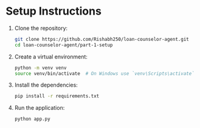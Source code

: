 # Setup Instructions

1. Clone the repository:
   ```bash
   git clone https://github.com/Rishabh250/loan-counselor-agent.git
   cd loan-counselor-agent/part-1-setup
   ```

2. Create a virtual environment:
   ```bash
   python -m venv venv
   source venv/bin/activate  # On Windows use `venv\Scripts\activate`
   ```

3. Install the dependencies:
   ```bash
   pip install -r requirements.txt
   ```

4. Run the application:
   ```bash
   python app.py
   ```
